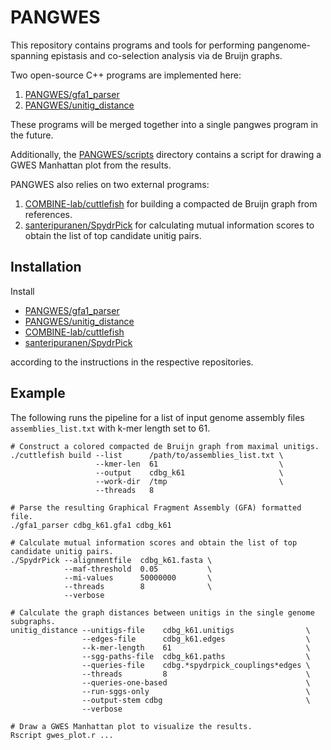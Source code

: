 # PANGWES
This repository contains programs and tools for performing pangenome-spanning epistasis and co-selection analysis via de Bruijn graphs.

Two open-source C++ programs are implemented here:
1. [PANGWES/gfa1_parser](gfa1_parser)
2. [PANGWES/unitig_distance](unitig_distance)

These programs will be merged together into a single pangwes program in the future.

Additionally, the [PANGWES/scripts](scripts) directory contains a script for drawing a GWES Manhattan plot from the results.

PANGWES also relies on two external programs:
1. [COMBINE-lab/cuttlefish](https://github.com/COMBINE-lab/cuttlefish) for building a compacted de Bruijn graph from references.
2. [santeripuranen/SpydrPick](https://github.com/santeripuranen/SpydrPick) for calculating mutual information scores to obtain the list of top candidate unitig pairs.

## Installation
Install
- [PANGWES/gfa1_parser](gfa1_parser)
- [PANGWES/unitig_distance](unitig_distance)
- [COMBINE-lab/cuttlefish](https://github.com/COMBINE-lab/cuttlefish)
- [santeripuranen/SpydrPick](https://github.com/santeripuranen/SpydrPick)

according to the instructions in the respective repositories.

## Example
The following runs the pipeline for a list of input genome assembly files `assemblies_list.txt` with k-mer length set to 61.

```
# Construct a colored compacted de Bruijn graph from maximal unitigs.
./cuttlefish build --list      /path/to/assemblies_list.txt \
                   --kmer-len  61                           \
                   --output    cdbg_k61                     \
                   --work-dir  /tmp                         \
                   --threads   8

# Parse the resulting Graphical Fragment Assembly (GFA) formatted file.
./gfa1_parser cdbg_k61.gfa1 cdbg_k61

# Calculate mutual information scores and obtain the list of top candidate unitig pairs.
./SpydrPick --alignmentfile  cdbg_k61.fasta \
            --maf-threshold  0.05           \
            --mi-values      50000000       \
            --threads        8              \
            --verbose

# Calculate the graph distances between unitigs in the single genome subgraphs.
unitig_distance --unitigs-file    cdbg_k61.unitigs                \
                --edges-file      cdbg_k61.edges                  \
                --k-mer-length    61                              \
                --sgg-paths-file  cdbg_k61.paths                  \
                --queries-file    cdbg.*spydrpick_couplings*edges \
                --threads         8                               \
                --queries-one-based                               \
                --run-sggs-only                                   \
                --output-stem cdbg                                \
                --verbose

# Draw a GWES Manhattan plot to visualize the results.
Rscript gwes_plot.r ...
```